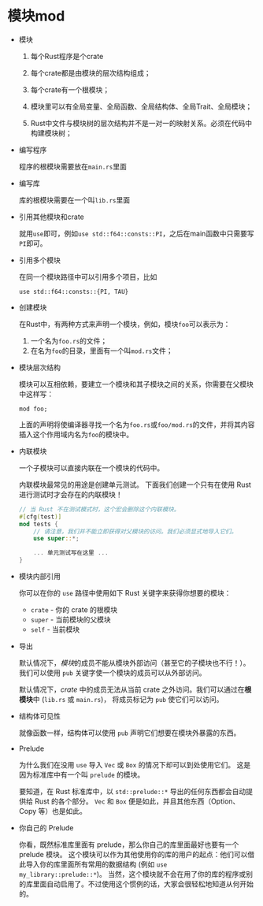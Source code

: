 # 模块mod

- 模块

  1. 每个Rust程序是个crate

  2. 每个crate都是由模块的层次结构组成；
  3. 每个crate有一个根模块；
  4. 模块里可以有全局变量、全局函数、全局结构体、全局Trait、全局模块；

  5. Rust中文件与模块树的层次结构并不是一对一的映射关系。必须在代码中构建模块树；

- 编写程序

  程序的根模块需要放在``main.rs``里面

- 编写库

  库的根模块需要在一个叫``lib.rs``里面

- 引用其他模块和crate

  就用``use``即可，例如``use std::f64::consts::PI``，之后在main函数中只需要写``PI``即可。

- 引用多个模块

  在同一个模块路径中可以引用多个项目，比如

  ``use std::f64::consts::{PI, TAU}``

- 创建模块

  在Rust中，有两种方式来声明一个模块，例如，模块``foo``可以表示为：

  1. 一个名为``foo.rs``的文件；
  2. 在名为``foo``的目录，里面有一个叫``mod.rs``文件；

- 模块层次结构

  模块可以互相依赖，要建立一个模块和其子模块之间的关系，你需要在父模块中这样写：

  ``mod foo;``

  上面的声明将使编译器寻找一个名为``foo.rs``或``foo/mod.rs``的文件，并将其内容插入这个作用域内名为``foo``的模块中。

- 内联模块

  一个子模块可以直接内联在一个模块的代码中。

  内联模块最常见的用途是创建单元测试。 下面我们创建一个只有在使用 Rust 进行测试时才会存在的内联模块！

  ```rust
  // 当 Rust 不在测试模式时，这个宏会删除这个内联模块。
  #[cfg(test)]
  mod tests {
      // 请注意，我们并不能立即获得对父模块的访问。我们必须显式地导入它们。
      use super::*;
  
      ... 单元测试写在这里 ...
  }
  ```

- 模块内部引用

  你可以在你的 `use` 路径中使用如下 Rust 关键字来获得你想要的模块：

  - `crate` - 你的 crate 的根模块
  - `super` - 当前模块的父模块
  - `self` - 当前模块

- 导出

  默认情况下，*模块*的成员不能从模块外部访问（甚至它的子模块也不行！）。 我们可以使用 `pub` 关键字使一个模块的成员可以从外部访问。

  默认情况下，*crate* 中的成员无法从当前 crate 之外访问。我们可以通过在**根模块**中 (`lib.rs` 或 `main.rs`)， 将成员标记为 `pub` 使它们可以访问。

- 结构体可见性

  就像函数一样，结构体可以使用 `pub` 声明它们想要在模块外暴露的东西。

- Prelude

  为什么我们在没用 `use` 导入 `Vec` 或 `Box` 的情况下却可以到处使用它们。 这是因为标准库中有一个叫 `prelude` 的模块。

  要知道，在 Rust 标准库中，以 `std::prelude::*` 导出的任何东西都会自动提供给 Rust 的各个部分。 `Vec` 和 `Box` 便是如此，并且其他东西（Option、Copy 等）也是如此。

- 你自己的 Prelude

  你看，既然标准库里面有 prelude，那么你自己的库里面最好也要有一个 prelude 模块。 这个模块可以作为其他使用你的库的用户的起点：他们可以借此导入你的库里面所有常用的数据结构 (例如 `use my_library::prelude::*`)。 当然，这个模块就不会在用了你的库的程序或别的库里面自动启用了。不过使用这个惯例的话，大家会很轻松地知道从何开始的。


